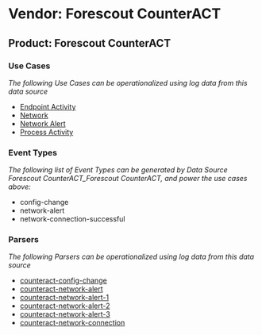Vendor: Forescout CounterACT
============================
Product: Forescout CounterACT
-----------------------------

### Use Cases

_The following Use Cases can be operationalized using log data from this data source_

* [Endpoint Activity](usecase_endpoint_activity.md)
* [Network](usecase_network.md)
* [Network Alert](usecase_network_alert.md)
* [Process Activity](usecase_process_activity.md)


### Event Types

_The following list of Event Types can be generated by Data Source Forescout CounterACT_Forescout CounterACT, and power the use cases above:_

- config-change
- network-alert
- network-connection-successful


### Parsers

_The following Parsers can be operationalized using log data from this data source_

* [counteract-config-change](parserContent_counteract-config-change.md)
* [counteract-network-alert](parserContent_counteract-network-alert.md)
* [counteract-network-alert-1](parserContent_counteract-network-alert-1.md)
* [counteract-network-alert-2](parserContent_counteract-network-alert-2.md)
* [counteract-network-alert-3](parserContent_counteract-network-alert-3.md)
* [counteract-network-connection](parserContent_counteract-network-connection.md)
